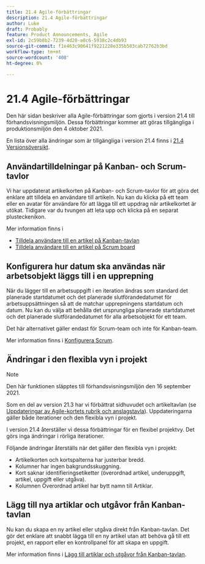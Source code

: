 ```yaml
---
title: 21.4 Agile-förbättringar
description: 21.4 Agile-förbättringar
author: Luke
draft: Probably
feature: Product Announcements, Agile
exl-id: 2c59b8b2-7239-4d20-a8c6-5938c2c4db93
source-git-commit: f1e463c90641f9221228e335b583cab72762b3bd
workflow-type: tm+mt
source-wordcount: '408'
ht-degree: 0%

---
```


# 21.4 Agile-förbättringar

Den här sidan beskriver alla Agile-förbättringar som gjorts i version 21.4 till förhandsvisningsmiljön. Dessa förbättringar kommer att göras tillgängliga i produktionsmiljön den 4 oktober 2021.

En lista över alla ändringar som är tillgängliga i version 21.4 finns i [21.4 Versionsöversikt](../../../product-announcements/product-releases/21.4-release-activity/21-4-release-overview.md).

## Användartilldelningar på Kanban- och Scrum-tavlor

Vi har uppdaterat artikelkorten på Kanban- och Scrum-tavlor för att göra det enklare att tilldela en användare till artikeln. Nu kan du klicka på ett team eller en avatar för användare för att lägga till ett uppdrag när artikelkortet är utökat. Tidigare var du tvungen att leta upp och klicka på en separat plusteckenikon.

Mer information finns i

* [Tilldela användare till en artikel på Kanban-tavlan](../../../agile/use-kanban-in-an-agile-team/assign-users-to-a-story.md)
* [Tilldela användare till en artikel på Scrum board](../../../agile/use-scrum-in-an-agile-team/scrum-board/assign-users-to-a-story-scrum.md)

## Konfigurera hur datum ska användas när arbetsobjekt läggs till i en upprepning

När du lägger till en arbetsuppgift i en iteration ändras som standard det planerade startdatumet och det planerade slutförandedatumet för arbetsuppsättningen så att de matchar upprepningens startdatum och datum. Nu kan du välja att behålla det ursprungliga planerade startdatumet och det planerade slutförandedatumet för alla arbetsobjekt för ett team.

Det här alternativet gäller endast för Scrum-team och inte för Kanban-team.

Mer information finns i [Konfigurera Scrum](../../../agile/get-started-with-agile-in-workfront/configure-scrum.md).

## Ändringar i den flexibla vyn i projekt

>[!NOTE]
>
>Den här funktionen släpptes till förhandsvisningsmiljön den 16 september 2021.

Som en del av version 21.3 har vi förbättrat sidhuvudet och artikeltavlan (se [Uppdateringar av Agile-kortets rubrik och anslagstavla](../../../product-announcements/product-releases/21.3-release-activity/21-3-project-enhancements.md#agile)). Uppdateringarna gäller både iterationer och den flexibla vyn i projekt.

I version 21.4 återställer vi dessa förbättringar för en flexibel projektvy. Det görs inga ändringar i rörliga iterationer.

Följande ändringar återställs när det gäller den flexibla vyn i projekt:

* Artikelkorten och kortspalterna har justerbar bredd.
* Kolumner har ingen bakgrundsskuggning.
* Kort saknar identifieringsetiketter (överordnad artikel, underuppgift, artikel, uppgift eller utgåva).
* Kolumnen Överordnad artikel har bytt namn till Artiklar.

## Lägg till nya artiklar och utgåvor från Kanban-tavlan

Nu kan du skapa en ny artikel eller utgåva direkt från Kanban-tavlan. Det gör det enklare att snabbt lägga till en ny artikel utan att behöva gå till ett projekt, en rapport eller en kontrollpanel för att skapa en uppgift.

Mer information finns i [Lägg till artiklar och utgåvor från Kanban-tavlan](../../../agile/use-kanban-in-an-agile-team/add-story-from-kanban-board.md).

